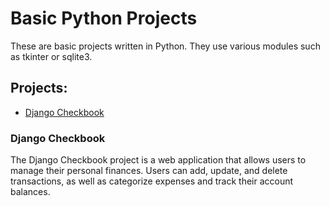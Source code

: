 # Basic Python Projects

These are basic projects written in Python. They use various modules such as tkinter or sqlite3.

## Projects:

- [Django Checkbook](#django-checkbook)

### Django Checkbook

The Django Checkbook project is a web application that allows users to manage their personal finances. Users can add, update, and delete transactions, as well as categorize expenses and track their account balances.


